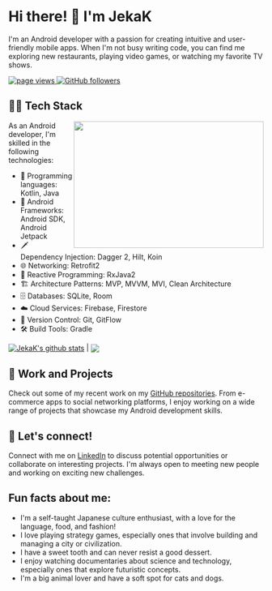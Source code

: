 <!--
**JekaK/JekaK** is a ✨ _special_ ✨ repository because its `README.md` (this file) appears on your GitHub profile.

Here are some ideas to get you started:

- 🔭 I’m currently working on ...
- 🌱 I’m currently learning ...
- 👯 I’m looking to collaborate on ...
- 🤔 I’m looking for help with ...
- 💬 Ask me about ...
- 📫 How to reach me: ...
- 😄 Pronouns: ...
- ⚡ Fun fact: ...
-->

# Hi there! 👋 I'm JekaK

I'm an Android developer with a passion for creating intuitive and user-friendly mobile apps. When I'm not busy writing code, you can find me exploring new restaurants, playing video games, or watching my favorite TV shows.

<p align="left">
  <a href="https://github.com/JekaK">
    <img src="https://komarev.com/ghpvc/?username=JekaK" alt="page views" />
  </a>
  <a href="https://github.com/JekaK?tab=followers">
    <img alt="GitHub followers" src="https://img.shields.io/github/followers/JekaK?color=green&logo=github">
  </a>
</p>

## 👨‍💻 Tech Stack

<img align="right" height="250" width="375" alt="" src="https://raw.githubusercontent.com/iampavangandhi/iampavangandhi/master/gifs/coder.gif" />

As an Android developer, I'm skilled in the following technologies:

- 🤖 Programming languages: Kotlin, Java
- 📱 Android Frameworks: Android SDK, Android Jetpack
- 🗡️ Dependency Injection: Dagger 2, Hilt, Koin
- 🌐 Networking: Retrofit2
- 🔁 Reactive Programming: RxJava2
- 🏗️ Architecture Patterns: MVP, MVVM, MVI, Clean Architecture
- 🗄️ Databases: SQLite, Room
- ☁️ Cloud Services: Firebase, Firestore
- 🔀 Version Control: Git, GitFlow
- 🛠️ Build Tools: Gradle

<a href="https://github.com/JekaK"><img align="center" src="https://github-readme-stats.vercel.app/api?username=JekaK&show_icons=true&include_all_commits=true&theme=tokyonight&hide_border=true" alt="JekaK's github stats" /></a> | <a href="https://github.com/JekaK"><img align="center" src="https://github-readme-stats.vercel.app/api/top-langs/?username=JekaK&layout=compact&show_icons=true&theme=tokyonight&hide_border=true" /></a>

## 🚀 Work and Projects

Check out some of my recent work on my [GitHub repositories](https://github.com/JekaK?tab=repositories). From e-commerce apps to social networking platforms, I enjoy working on a wide range of projects that showcase my Android development skills.

## 🤝 Let's connect!

Connect with me on [LinkedIn](https://www.linkedin.com/in/yevhenii-krykun-6a2740a8/) to discuss potential opportunities or collaborate on interesting projects. I'm always open to meeting new people and working on exciting new challenges.

## Fun facts about me:

- I'm a self-taught Japanese culture enthusiast, with a love for the language, food, and fashion!
- I love playing strategy games, especially ones that involve building and managing a city or civilization.
- I have a sweet tooth and can never resist a good dessert.
- I enjoy watching documentaries about science and technology, especially ones that explore futuristic concepts.
- I'm a big animal lover and have a soft spot for cats and dogs.
